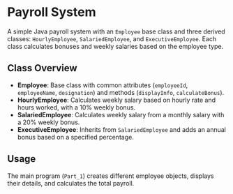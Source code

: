 # Payroll System

A simple Java payroll system with an `Employee` base class and three derived classes: `HourlyEmployee`, `SalariedEmployee`, and `ExecutiveEmployee`. Each class calculates bonuses and weekly salaries based on the employee type.

## Class Overview

- **Employee**: Base class with common attributes (`employeeId`, `employeeName`, `designation`) and methods (`displayInfo`, `calculateBonus`).
- **HourlyEmployee**: Calculates weekly salary based on hourly rate and hours worked, with a 10% weekly bonus.
- **SalariedEmployee**: Calculates weekly salary from a monthly salary with a 20% weekly bonus.
- **ExecutiveEmployee**: Inherits from `SalariedEmployee` and adds an annual bonus based on a specified percentage.

## Usage

The main program (`Part_1`) creates different employee objects, displays their details, and calculates the total payroll.

